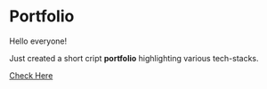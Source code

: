 # Portfolio
Hello everyone!

Just created a short cript <b>portfolio</b> highlighting various tech-stacks.

<a href="https://addy100.github.io/Portfolio/index.html" target="_blank"> Check Here </a>

